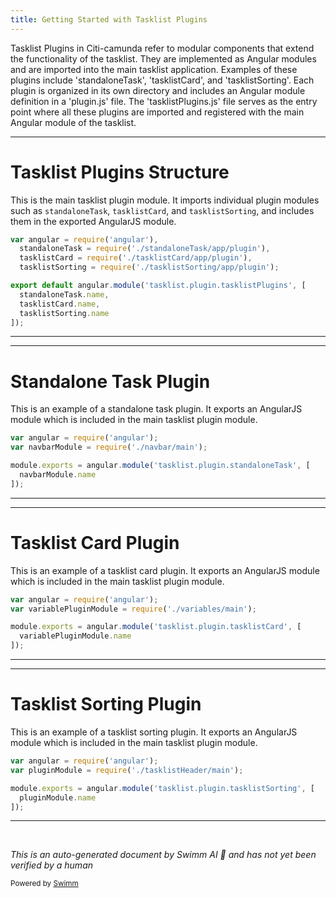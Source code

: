```yaml
---
title: Getting Started with Tasklist Plugins
---
```

Tasklist Plugins in Citi-camunda refer to modular components that extend the functionality of the tasklist. They are implemented as Angular modules and are imported into the main tasklist application. Examples of these plugins include 'standaloneTask', 'tasklistCard', and 'tasklistSorting'. Each plugin is organized in its own directory and includes an Angular module definition in a 'plugin.js' file. The 'tasklistPlugins.js' file serves as the entry point where all these plugins are imported and registered with the main Angular module of the tasklist.

<SwmSnippet path="/webapps/frontend/ui/tasklist/plugins/tasklistPlugins.js" line="22">

---

# Tasklist Plugins Structure

This is the main tasklist plugin module. It imports individual plugin modules such as `standaloneTask`, `tasklistCard`, and `tasklistSorting`, and includes them in the exported AngularJS module.

```javascript
var angular = require('angular'),
  standaloneTask = require('./standaloneTask/app/plugin'),
  tasklistCard = require('./tasklistCard/app/plugin'),
  tasklistSorting = require('./tasklistSorting/app/plugin');

export default angular.module('tasklist.plugin.tasklistPlugins', [
  standaloneTask.name,
  tasklistCard.name,
  tasklistSorting.name
]);
```

---

</SwmSnippet>

<SwmSnippet path="/webapps/frontend/ui/tasklist/plugins/standaloneTask/app/plugin.js" line="20">

---

# Standalone Task Plugin

This is an example of a standalone task plugin. It exports an AngularJS module which is included in the main tasklist plugin module.

```javascript
var angular = require('angular');
var navbarModule = require('./navbar/main');

module.exports = angular.module('tasklist.plugin.standaloneTask', [
  navbarModule.name
]);
```

---

</SwmSnippet>

<SwmSnippet path="/webapps/frontend/ui/tasklist/plugins/tasklistCard/app/plugin.js" line="20">

---

# Tasklist Card Plugin

This is an example of a tasklist card plugin. It exports an AngularJS module which is included in the main tasklist plugin module.

```javascript
var angular = require('angular');
var variablePluginModule = require('./variables/main');

module.exports = angular.module('tasklist.plugin.tasklistCard', [
  variablePluginModule.name
]);
```

---

</SwmSnippet>

<SwmSnippet path="/webapps/frontend/ui/tasklist/plugins/tasklistSorting/app/plugin.js" line="20">

---

# Tasklist Sorting Plugin

This is an example of a tasklist sorting plugin. It exports an AngularJS module which is included in the main tasklist plugin module.

```javascript
var angular = require('angular');
var pluginModule = require('./tasklistHeader/main');

module.exports = angular.module('tasklist.plugin.tasklistSorting', [
  pluginModule.name
]);
```

---

</SwmSnippet>

&nbsp;

*This is an auto-generated document by Swimm AI 🌊 and has not yet been verified by a human*

<SwmMeta version="3.0.0" repo-id="Z2l0aHViJTNBJTNBQ2l0aS1jYW11bmRhJTNBJTNBZ2lsYWRuYXZvdA==" repo-name="Citi-camunda" doc-type="overview"><sup>Powered by [Swimm](/)</sup></SwmMeta>
